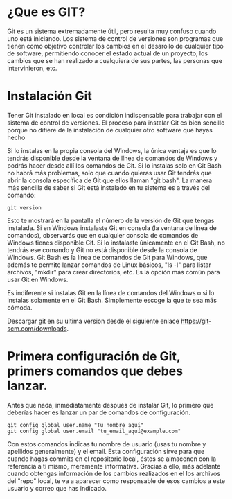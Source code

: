 # ¿Que es GIT?
Git es un sistema extremadamente útil, pero resulta muy confuso cuando uno está iniciando.
Los sistema de control de versiones son programas que tienen como objetivo controlar los cambios en el desarollo de cualquier tipo de software, permitiendo conocer el estado actual de un proyecto, los cambios que se han realizado a cualquiera de sus partes, las personas que intervinieron, etc.

# Instalación Git
Tener Git instalado en local es condición indispensable para trabajar con el sistema de control
de versiones. El proceso para instalar Git es bien sencillo porque no difiere de la instalación de
cualquier otro software que hayas hecho

Si lo instalas en la propia consola del Windows, la única ventaja es que lo tendrás disponible
desde la ventana de línea de comandos de Windows y podrás hacer desde allí los comandos de
Git. Si lo instalas solo en Git Bash no habrá más problemas, solo que cuando quieras usar Git
tendrás que abrir la consola específica de Git que ellos llaman "git bash".
La manera más sencilla de saber si Git está instalado en tu sistema es a través del comando:

```
git version
```

Esto te mostrará en la pantalla el número de la versión de Git que tengas instalada. Si en
Windows instalaste Git en consola (la ventana de línea de comandos), observarás que en
cualquier consola de comandos de Windows tienes disponible Git. Si lo instalaste únicamente
en el Git Bash, no tendrás ese comando y Git no está disponible desde la consola de Windows.
Git Bash es la línea de comandos de Git para Windows, que además te permite lanzar
comandos de Linux básicos, "ls -l" para listar archivos, "mkdir" para crear directorios, etc. Es
la opción más común para usar Git en Windows.

Es indiferente si instalas Git en la línea de comandos del Windows o si lo instalas solamente en
el Git Bash. Simplemente escoge la que te sea más cómoda.

Descargar git en su ultima version desde el siguiente enlace https://git-scm.com/downloads.

# Primera configuración de Git, primers comandos que debes lanzar.
Antes que nada, inmediatamente después de instalar Git, lo primero que deberías hacer es
lanzar un par de comandos de configuración.

```
git config global user.name "Tu nombre aquí"
git config global user.email "tu_email_aquí@example.com"
```

Con estos comandos indicas tu nombre de usuario (usas tu nombre y apellidos generalmente) y
el email. Esta configuración sirve para que cuando hagas commits en el repositorio local, éstos
se almacenen con la referencia a ti mismo, meramente informativa. Gracias a ello, más
adelante cuando obtengas información de los cambios realizados en el los archivos del "repo"
local, te va a aparecer como responsable de esos cambios a este usuario y correo que has
indicado.
